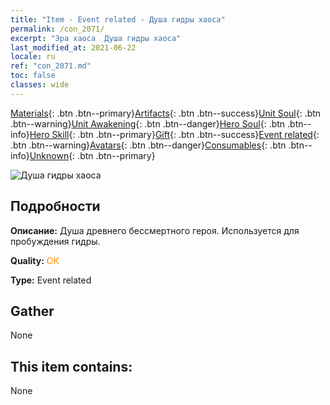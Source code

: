 ```yaml
---
title: "Item - Event related - Душа гидры хаоса"
permalink: /con_2071/
excerpt: "Эра хаоса  Душа гидры хаоса"
last_modified_at: 2021-06-22
locale: ru
ref: "con_2071.md"
toc: false
classes: wide
---
```

 [Materials](/ItemsRU/){: .btn .btn--primary}[Artifacts](/ItemsRU/Artifacts/){: .btn .btn--success}[Unit Soul](/ItemsRU/UnitSoul/){: .btn .btn--warning}[Unit Awakening](/ItemsRU/UnitAwakening/){: .btn .btn--danger}[Hero Soul](/ItemsRU/HeroSoul/){: .btn .btn--info}[Hero Skill](/ItemsRU/HeroSkill/){: .btn .btn--primary}[Gift](/ItemsRU/Gift/){: .btn .btn--success}[Event related](/ItemsRU/Events/){: .btn .btn--warning}[Avatars](/ItemsRU/Avatars/){: .btn .btn--danger}[Consumables](/ItemsRU/Consumables/){: .btn .btn--info}[Unknown](/ItemsRU/Unknown/){: .btn .btn--primary}

 ![Душа гидры хаоса](/images/t/juexing_807.jpg)

## Подробности
 **Описание:** Душа древнего бессмертного героя. Используется для пробуждения гидры.

 **Quality:** <span style="color: #FF8C00">OK</span>

 **Type:** Event related

## Gather

  None

## This item contains:

  None

